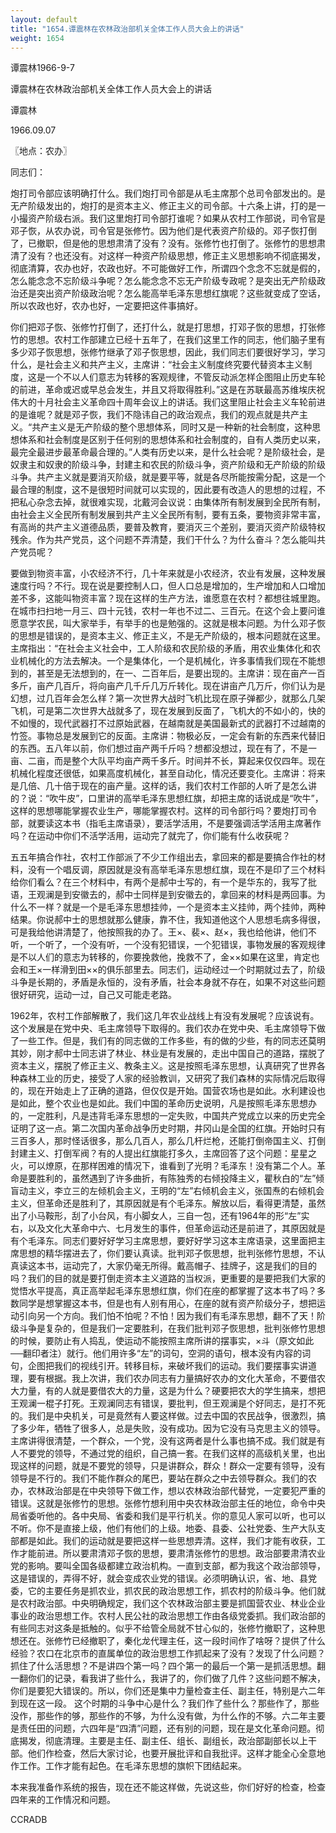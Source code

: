 ```yaml
---
layout: default
title: "1654.谭震林在农林政治部机关全体工作人员大会上的讲话"
weight: 1654
---
```


谭震林1966-9-7

谭震林在农林政治部机关全体工作人员大会上的讲话

谭震林

1966.09.07

〖地点：农办〗

同志们：

炮打司令部应该明确打什么。我们炮打司令部是从毛主席那个总司令部发出的。是无产阶级发出的，炮打的是资本主义、修正主义的司令部。十六条上讲，打的是一小撮资产阶级右派。我们这里炮打司令部打谁呢？如果从农村工作部说，司令官是邓子恢，从农办说，司令官是张修竹。因为他们是代表资产阶级的。邓子恢打倒了，已撤职，但是他的思想肃清了没有？没有。张修竹也打倒了。张修竹的思想肃清了没有？也还没有。对这样一种资产阶级思想，修正主义思想影响不彻底揭发，彻底清算，农办也好，农政也好。不可能做好工作，所谓四个念念不忘就是假的，怎么能念念不忘阶级斗争呢？怎么能念念不忘无产阶级专政呢？是突出无产阶级政治还是突出资产阶级政治呢？怎么能高举毛泽东思想红旗呢？这些就变成了空话，所以农政也好，农办也好，一定要把这件事搞好。

你们把邓子恢、张修竹打倒了，还打什么，就是打思想，打邓子恢的思想，打张修竹的思想。农村工作部建立已经十五年了，在我们这里工作的同志，他们脑子里有多少邓子恢思想，张修竹继承了邓子恢思想，因此，我们同志们要很好学习，学习什么，是社会主义和共产主义，主席讲：“社会主义制度终究要代替资本主义制度，这是一个不以人们意志为转移的客观规律，不管反动派怎样企图阻止历史车轮的前进，革命或迟或早总会发生，并且又将取得胜利。”这是在苏联最高苏维埃庆祝伟大的十月社会主义革命四十周年会议上的讲话。我们这里阻止社会主义车轮前进的是谁呢？就是邓子恢，我们不隐讳自己的政治观点，我们的观点就是共产主义。“共产主义是无产阶级的整个思想体系，同时又是一种新的社会制度，这种思想体系和社会制度是区别于任何别的思想体系和社会制度的，自有人类历史以来，最完全最进步最革命最合理的。”人类有历史以来，是什么社会呢？是阶级社会，是奴隶主和奴隶的阶级斗争，封建主和农民的阶级斗争，资产阶级和无产阶级的阶级斗争。共产主义就是要消灭阶级，就是要平等，就是各尽所能按需分配，这是一个最合理的制度，这不是很短时间就可以实现的，因此要有改造人的思想的过程，不把私心杂念去掉，就很难实现，北戴河会议说：由集体所有制发展到全民所有制，由社会主义全民所有制发展到共产主义全民所有制，要有五条，要物资非常丰富，有高尚的共产主义道德品质，要普及教育，要消灭三个差别，要消灭资产阶级特权残余。作为共产党员，这个问题不弄清楚，我们干什么？为什么奋斗？怎么能叫共产党员呢？

要做到物资丰富，小农经济不行，几十年来就是小农经济，农业有发展，这种发展速度行吗？不行。现在说是要控制人口，但人口总是增加的，生产增加和人口增加差不多，这能叫物资丰富？现在这样的生产方法，谁愿意在农村？都想往城里跑。在城市扫扫地一月三、四十元钱，农村一年也不过二、三百元。在这个会上要问谁愿意学农民，叫大家举手，有举手的也是勉强的。这就是根本问题。为什么邓子恢的思想是错误的，是资本主义、修正主义，不是无产阶级的，根本问题就在这里。主席指出：“在社会主义社会中，工人阶级和农民阶级的矛盾，用农业集体化和农业机械化的方法去解决。一个是集体化，一个是机械化，许多事情我们现在不能想到的，甚至是无法想到的，在一、二百年后，是要出现的。主席讲：现在亩产一百多斤，亩产几百斤，将向亩产几千斤几万斤转化。现在讲亩产几万斤，你们认为是幻想，过几百年会怎么样？第一次世界大战时飞机比现在原子弹都少，就那么几架飞机，可是第二次世界大战就多了，现在发展到反面了，飞机大的不如小的，快的不如慢的，现代武器打不过原始武器，在越南就是美国最新式的武器打不过越南的竹签。事物总是发展到它的反面。主席讲：物极必反，一定会有新的东西来代替旧的东西。五八年以前，你们想过亩产两千斤吗？想都没想过，现在有了，不是一亩、二亩，而是整个大队平均亩产两千多斤。时间并不长，算起来仅仅四年。现在机械化程度还很低，如果高度机械化，甚至自动化，情况还要变化。主席讲：将来是几倍、几十倍于现在的亩产量。这样的话，我们农村工作部的人听了是怎么讲的？说：“吹牛皮”，口里讲的高举毛泽东思想红旗，却把主席的话说成是“吹牛”，这样的思想哪能掌握农业生产，哪能掌握农村。这样的司令部行吗？要炮打司令部，就要读这本书（指毛主席语录），要活学活用，不是要强调活学活用主席著作吗？在运动中你们不活学活用，运动完了就完了，你们能有什么收获呢？

五五年搞合作社，农村工作部派了不少工作组出去，拿回来的都是要搞合作社的材料，没有一个唱反调，原因就是没有高举毛泽东思想红旗，现在不是印了三个材料给你们看么？在三个材料中，有两个是郝中士写的，有一个是华东的，我写了批语，王观澜是到安徽去的，郝中士同样是到安徽去的，拿回来的材料是两回事。为什么不一样？就是一个是毛泽东思想挂帅，一个是资本主义挂帅，两个挂帅，两种结果。你说郝中士的思想就那么健康，靠不住，我知道他这个人思想毛病多得很，可是我给他讲清楚了，他按照我的办了。王×、裴×、赵×，我也给他讲，他们不听，一个听了，一个没有听，一个没有犯错误，一个犯错误，事物发展的客观规律是不以人们的意志为转移的，你要挽救他，挽救不了，金××如果在这里，肯定也会和王×一样滑到田××的俱乐部里去。同志们，运动经过一个时期就过去了，阶级斗争是长期的，矛盾是永恒的，没有矛盾，社会本身就不存在，如果不对这些问题很好研究，运动一过，自己又可能走老路。

1962年，农村工作部解散了，我们这几年农业战线上有没有发展呢？应该说有。这个发展是在党中央、毛主席领导下取得的。我们农办在党中央、毛主席领导下做了一些工作。但是，我们有的同志做的工作多些，有的做的少些，有的同志还莫明其妙，刚才郝中士同志讲了林业、林业是有发展的，走出中国自己的道路，摆脱了资本主义，摆脱了修正主义、教条主义。这是按照毛泽东思想，认真研究了世界各种森林工业的历史，接受了人家的经验教训，又研究了我们森林的实际情况后取得的，现在开始走上了正确的道路，但仅仅是开始。国营农场也是如此。水利建设也是如此，整个农业也是如此。我们中国的革命历史说明，凡是按照毛泽东思想办的，一定胜利，凡是违背毛泽东思想的一定失败，中国共产党成立以来的历史完全证明了这一点。第二次国内革命战争历史时期，井冈山是全国的红旗。开始时只有三百多人，那时怪话很多，那么几百人，那么几杆烂枪，还能打倒帝国主义、打倒封建主义、打倒军阀？有的人提出红旗能打多久，主席回答了这个问题：星星之火，可以燎原，在那样困难的情况下，谁看到了光明？毛泽东！没有第二个人。革命是要胜利的，虽然遇到了许多曲折，有陈独秀的右倾投降主义，瞿秋白的“左”倾盲动主义，李立三的左倾机会主义，王明的“左”右倾机会主义，张国焘的右倾机会主义，但革命还是胜利了，其原因就是有个毛泽东。解放以后，看得更清楚，虽然出了小马鞍形，刮了小台风，有小脚女人，三自一包，还有1964年的形“左”实右，以及文化大革命中六、七月发生的事件，但革命运动还是前进了，其原因就是有个毛泽东。同志们要好好学习主席思想，要好好学习这本主席语录，这里面把主席思想的精华摆进去了，你们要认真读。批判邓子恢思想，批判张修竹思想，不认真读这本书，运动完了，大家仍毫无所得。戴高帽子、挂牌子，这是我们的目的吗？我们的目的就是要打倒走资本主义道路的当权派，更重要的是要把我们大家的觉悟水平提高，真正高举起毛泽东思想红旗，你们在座的都掌握了这本书了吗？多数同学是想掌握这本书，但是也有人别有用心，在座的就有资产阶级分子，想把运动引向另一个方向。我们怕不怕呢？不怕！因为我们有毛泽东思想，翻不了天！阶级斗争是复杂的，但是我们一定要胜利，在我们批判邓子恢思想，批判张修竹思想的时候，要防止有人捣乱，使运动不能按照主席所讲的摆事实，×斗（原文如此──翻印者注）就行。他们用许多“左”的词句，空洞的语句，根本没有内容的词句，企图把我们的视线引开。转移目标，来破坏我们的运动。我们要摆事实讲道理，要有根据。我上次讲，我们农办同志有力量搞好农办的文化大革命，不要借农大力量，有的人就是要借农大的力量，这是为什么？硬要把农大的学生搞来，想把王观澜一棍子打死。王观澜同志有错误，要批判，但王观澜是个好同志，是打不死的。我们是中央机关，可是竟然有人要这样做。过去中国的农民战争，很激烈，搞了多少年，牺牲了很多人，总是失败，没有成功。因为它没有马克思主义的领导。主席讲得很清楚，一个群众，一个党，没有这两者是什么事也搞不成。我们就是有人不要党的领导，不通过党的组织，自己搞一套。在我们这样的高级机关里，也出现这样的问题，就是不要党的领导，只是讲群众，群众！群众一定要有领导，没有领导是不行的。我们不能作群众的尾巴，要站在群众之中去领导群众。我们的农办，农林政治部是在中央领导下做工作，想以农林政治部代替党，一定要犯严重的错误。这就是张修竹的思想。张修竹想利用中央农林政治部主任的地位，命令中央局省委听他的。各中央局、省委和我们是平行机关。你的意见人家可以听，也可以不听。你不是直接上级，他们有他们的上级。地委、县委、公社党委、生产大队支部都是如此。我们的运动就是要把这样一些思想弄清。这样，我们才能有收获，工作才能前进。所以要肃清邓子恢的思想，要肃清张修竹的思想。政治部要肃清农业党的影响。要叫全国各级都建立政治机构。一直到支部，都为我这个政治部领导，这是错误的，弄得不好，就会变成农业党的错误。必须明确认识，省、地、县党委，它的主要任务是抓农业，抓农民的政治思想工作，抓农村的阶级斗争。他们就是农村政治部。中央明确规定，我们这个农林政治部主要是抓国营农业、林业企业事业的政治思想工作。农村人民公社的政治思想工作由各级党委抓。我们政治部的有些同志对这条是抵触的。似乎不给管全局就不甘心似的，张修竹撤职了，这种思想还在。张修竹已经撤职了，秦化龙代理主任，这一段时间作了啥呀？提供了什么经验？农口在北京市的直属单位的政治思想工作抓起来了没有？发现了什么问题？抓住了什么活思想？不是讲四个第一吗？四个第一的最后一个第一是抓活思想。翻一翻你们的记录，看我讲了些什么，我讲了的，你们做了几件？这些问题不解决，你们是要犯大错误的。所以，你们还是集中力量检查主任、副主任，特别是六二年到现在这一段。 这个时期的斗争中心是什么？我们作了些什么？那些作了，那些没作，那些作的够，那些作的不够，为什么没有做，为什么作的不够。六二年主要是责任田的问题，六四年是“四清”问题，还有别的问题，现在是文化革命问题。彻底揭发，彻底清理。主要是主任、副主任、组长、副组长，政治部副部长以上干部。他们作检查，然后大家讨论，也要开展批评和自我批评。这样才能全心全意地作工作。工作才能有起色。在毛泽东思想的旗帜下团结起来。

本来我准备作系统的报告，现在还不能这样做，先说这些，你们好好的检查，检查四年来的工作情况和问题。

CCRADB

